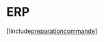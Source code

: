 # ERP

[!include[preparationcommande](erp.preparationcommande.autogen.md)]





















































